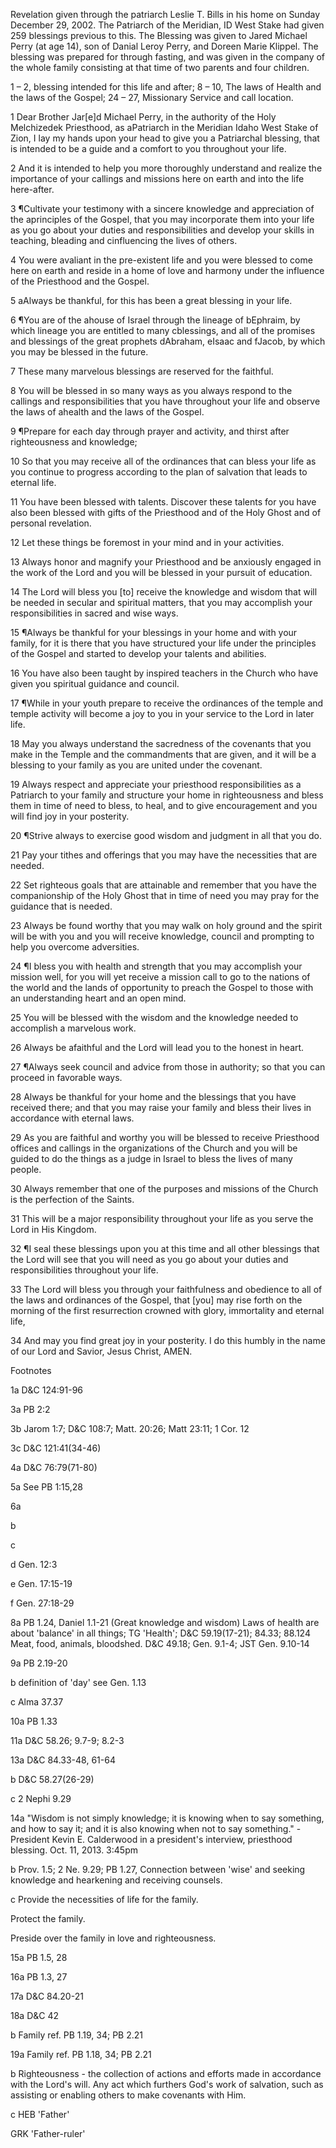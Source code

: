 Revelation given through the patriarch Leslie T. Bills in his home on Sunday December 29, 2002. The Patriarch of the Meridian, ID West Stake had given 259 blessings previous to this. The Blessing was given to Jared Michael Perry (at age 14), son of Danial Leroy Perry, and Doreen Marie Klippel. The blessing was prepared for through fasting, and was given in the company of the whole family consisting at that time of two parents and four children.

  

1 – 2, blessing intended for this life and after; 8 – 10, The laws of Health and the laws of the Gospel; 24 – 27, Missionary Service and call location.

  

1 Dear Brother Jar[e]d Michael Perry, in the authority of the Holy Melchizedek Priesthood, as aPatriarch in the Meridian Idaho West Stake of Zion, I lay my hands upon your head to give you a Patriarchal blessing, that is intended to be a guide and a comfort to you throughout your life.

  

2 And it is intended to help you more thoroughly understand and realize the importance of your callings and missions here on earth and into the life here-after.

  

3 ¶Cultivate your testimony with a sincere knowledge and appreciation of the aprinciples of the Gospel, that you may incorporate them into your life as you go about your duties and responsibilities and develop your skills in teaching, bleading and cinfluencing the lives of others.

  

4 You were avaliant in the pre-existent life and you were blessed to come here on earth and reside in a home of love and harmony under the influence of the Priesthood and the Gospel.

  

5 aAlways be thankful, for this has been a great blessing in your life.

  

6 ¶You are of the ahouse of Israel through the lineage of bEphraim, by which lineage you are entitled to many cblessings, and all of the promises and blessings of the great prophets dAbraham, eIsaac and fJacob, by which you may be blessed in the future.

  

7 These many marvelous blessings are reserved for the faithful.

  

8 You will be blessed in so many ways as you always respond to the callings and responsibilities that you have throughout your life and observe the laws of ahealth and the laws of the Gospel.

  

9 ¶Prepare for each day through prayer and activity, and thirst after righteousness and knowledge;

  

10 So that you may receive all of the ordinances that can bless your life as you continue to progress according to the plan of salvation that leads to eternal life.

  

11 You have been blessed with talents. Discover these talents for you have also been blessed with gifts of the Priesthood and of the Holy Ghost and of personal revelation.

  

12 Let these things be foremost in your mind and in your activities.

  

13 Always honor and magnify your Priesthood and be anxiously engaged in the work of the Lord and you will be blessed in your pursuit of education.

  

14 The Lord will bless you [to] receive the knowledge and wisdom that will be needed in secular and spiritual matters, that you may accomplish your responsibilities in sacred and wise ways.

  

15 ¶Always be thankful for your blessings in your home and with your family, for it is there that you have structured your life under the principles of the Gospel and started to develop your talents and abilities.

  

16 You have also been taught by inspired teachers in the Church who have given you spiritual guidance and council.

  

17 ¶While in your youth prepare to receive the ordinances of the temple and temple activity will become a joy to you in your service to the Lord in later life.

  

18 May you always understand the sacredness of the covenants that you make in the Temple and the commandments that are given, and it will be a blessing to your family as you are united under the covenant.

  

19 Always respect and appreciate your priesthood responsibilities as a Patriarch to your family and structure your home in righteousness and bless them in time of need to bless, to heal, and to give encouragement and you will find joy in your posterity.

  

20 ¶Strive always to exercise good wisdom and judgment in all that you do.

  

21 Pay your tithes and offerings that you may have the necessities that are needed.

  

22 Set righteous goals that are attainable and remember that you have the companionship of the Holy Ghost that in time of need you may pray for the guidance that is needed.

  

23 Always be found worthy that you may walk on holy ground and the spirit will be with you and you will receive knowledge, council and prompting to help you overcome adversities.

  

24 ¶I bless you with health and strength that you may accomplish your mission well, for you will yet receive a mission call to go to the nations of the world and the lands of opportunity to preach the Gospel to those with an understanding heart and an open mind.

  

25 You will be blessed with the wisdom and the knowledge needed to accomplish a marvelous work.

  

26 Always be afaithful and the Lord will lead you to the honest in heart.

  

27 ¶Always seek council and advice from those in authority; so that you can proceed in favorable ways.

  

28 Always be thankful for your home and the blessings that you have received there; and that you may raise your family and bless their lives in accordance with eternal laws.

  

29 As you are faithful and worthy you will be blessed to receive Priesthood offices and callings in the organizations of the Church and you will be guided to do the things as a judge in Israel to bless the lives of many people.

  

30 Always remember that one of the purposes and missions of the Church is the perfection of the Saints.

  

31 This will be a major responsibility throughout your life as you serve the Lord in His Kingdom.

  

32 ¶I seal these blessings upon you at this time and all other blessings that the Lord will see that you will need as you go about your duties and responsibilities throughout your life.

  

33 The Lord will bless you through your faithfulness and obedience to all of the laws and ordinances of the Gospel, that [you] may rise forth on the morning of the first resurrection crowned with glory, immortality and eternal life,

  

34 And may you find great joy in your posterity. I do this humbly in the name of our Lord and Savior, Jesus Christ, AMEN.

  

Footnotes

  

1a D&C 124:91-96

3a PB 2:2

3b Jarom 1:7; D&C 108:7; Matt. 20:26; Matt 23:11; 1 Cor. 12

3c D&C 121:41(34-46)

4a D&C 76:79(71-80)

5a See PB 1:15,28

6a

  

b

  

c

  

d Gen. 12:3

e Gen. 17:15-19

f Gen. 27:18-29

8a PB 1.24, Daniel 1.1-21 (Great knowledge and wisdom) Laws of health are about 'balance' in all things; TG 'Health'; D&C 59.19(17-21); 84.33; 88.124 Meat, food, animals, bloodshed. D&C 49.18; Gen. 9.1-4; JST Gen. 9.10-14

9a PB 2.19-20

b definition of 'day' see Gen. 1.13

c Alma 37.37

10a PB 1.33

11a D&C 58.26; 9.7-9; 8.2-3

13a D&C 84.33-48, 61-64

b D&C 58.27(26-29)

c 2 Nephi 9.29

14a "Wisdom is not simply knowledge; it is knowing when to say something, and how to say it; and it is also knowing when not to say something." - President Kevin E. Calderwood in a president's interview, priesthood blessing. Oct. 11, 2013. 3:45pm

b Prov. 1.5; 2 Ne. 9.29; PB 1.27, Connection between 'wise' and seeking knowledge and hearkening and receiving counsels.

c Provide the necessities of life for the family.

Protect the family.

Preside over the family in love and righteousness.

15a PB 1.5, 28

16a PB 1.3, 27

17a D&C 84.20-21

18a D&C 42

b Family ref. PB 1.19, 34; PB 2.21

19a Family ref. PB 1.18, 34; PB 2.21

b Righteousness - the collection of actions and efforts made in accordance with the Lord's will. Any act which furthers God's work of salvation, such as assisting or enabling others to make covenants with Him.

c HEB 'Father'

GRK 'Father-ruler'